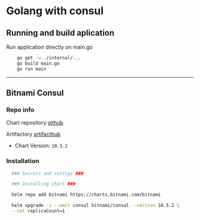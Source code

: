# Golang with consul

## Running and build aplication

Run application directly on main.go

```sh
    go get -u ./internal/...
    go build main.go
    go run main
```

---

## Bitnami Consul

### Repo info

Chart repository [github](https://github.com/hashicorp/consul)

Artifactory [artifacthub](https://artifacthub.io/packages/helm/bitnami/consul)

- Chart Version: ``10.5.2``

### Installation

```sh
  ### Secrets and configs ###

  ### Installing chart ###

  helm repo add bitnami https://charts.bitnami.com/bitnami  

  helm upgrade -i --wait consul bitnami/consul --version 10.5.2 \
  --set replicaCount=1

```
